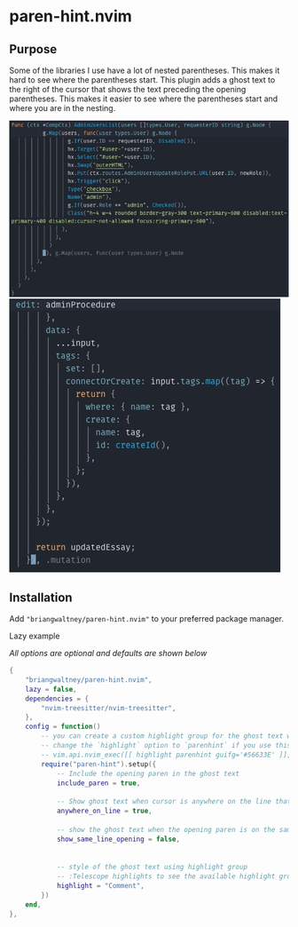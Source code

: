 # paren-hint.nvim

## Purpose

Some of the libraries I use have a lot of nested parentheses. This makes it hard to see where the parentheses start. This plugin adds a ghost text to the right of the cursor that shows the text preceding the opening parentheses. This makes it easier to see where the parentheses start and where you are in the nesting.

![Example of Go code showing the ghost text](./goSS.jpg)
![Example of js code showing the ghost text](./jsSS.jpg)

## Installation

Add `"briangwaltney/paren-hint.nvim"` to your preferred package manager.

Lazy example

_All options are optional and defaults are shown below_

```lua
{
    "briangwaltney/paren-hint.nvim",
    lazy = false,
    dependencies = {
        "nvim-treesitter/nvim-treesitter",
    },
    config = function()
        -- you can create a custom highlight group for the ghost text with the below command.
        -- change the `highlight` option to `parenhint` if you use this method.
        -- vim.api.nvim_exec([[ highlight parenhint guifg='#56633E' ]], false)
        require("paren-hint").setup({
            -- Include the opening paren in the ghost text
            include_paren = true,

            -- Show ghost text when cursor is anywhere on the line that includes the close paren rather just when the cursor is on the close paren
            anywhere_on_line = true,

            -- show the ghost text when the opening paren is on the same line as the close paren
            show_same_line_opening = false,


            -- style of the ghost text using highlight group
            -- :Telescope highlights to see the available highlight groups if you have telescope installed
            highlight = "Comment",
        })
    end,
},
```

